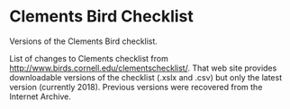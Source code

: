 # Clements Bird Checklist

Versions of the Clements Bird checklist.

List of changes to Clements checklist from http://www.birds.cornell.edu/clementschecklist/. That web site provides downloadable versions of the checklist (.xslx and .csv) but only the latest version (currently 2018). Previous versions were recovered from the Internet Archive.


